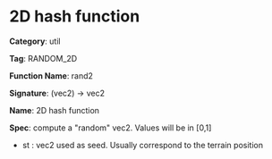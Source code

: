 # 2D hash function

**Category**: util

**Tag**: RANDOM_2D

**Function Name**: rand2

**Signature**: (vec2) -> vec2

**Name**: 2D hash function

**Spec**: compute a "random" vec2. Values will be in [0,1]

- st : vec2 used as seed. Usually correspond to the terrain position



